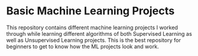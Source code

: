# Basic Machine Learning Projects
This repository contains different machine learning projects I worked through while learning different algorithms of both Supervised Learning as well as Unsupervised Learning projects.
This is the best repository for beginners to get to know how the ML projects look and work.
